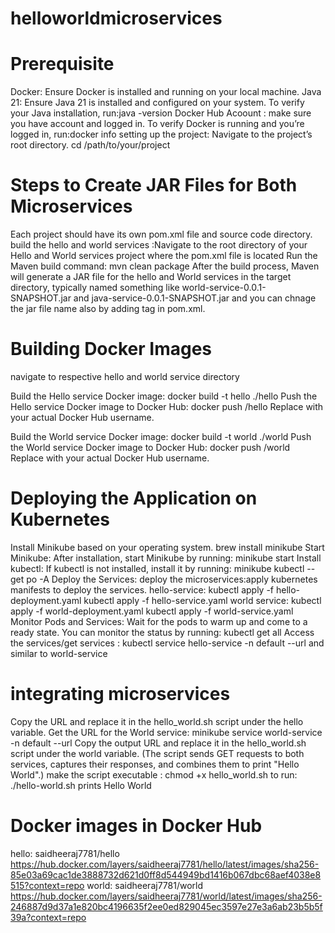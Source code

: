 # helloworldmicroservices
# Prerequisite
Docker: Ensure Docker is installed and running on your local machine.
Java 21: Ensure Java 21 is installed and configured on your system.
To verify your Java installation, run:java -version
Docker Hub Acoount : make sure you have account and logged in.
To verify Docker is running and you’re logged in, run:docker info
setting up the project: Navigate to the project’s root directory. cd /path/to/your/project

# Steps to Create JAR Files for Both Microservices
Each project should have its own pom.xml file and source code directory.
build the hello and world services :Navigate to the root directory of your Hello and World services project where the pom.xml file is located
Run the Maven build command: mvn clean package
After the build process, Maven will generate a JAR file for the hello and World services in the target directory, typically named something like world-service-0.0.1-SNAPSHOT.jar and java-service-0.0.1-SNAPSHOT.jar and you can chnage the jar file name also by adding <finalname> tag in pom.xml.

# Building Docker Images
navigate to respective hello and world service directory

Build the Hello service Docker image: docker build -t hello ./hello
Push the Hello service Docker image to Docker Hub: docker push /hello Replace with your actual Docker Hub username.

Build the World service Docker image: docker build -t world ./world
Push the World service Docker image to Docker Hub: docker push /world Replace with your actual Docker Hub username.

# Deploying the Application on Kubernetes
Install Minikube based on your operating system. brew install minikube Start Minikube:
After installation, start Minikube by running: minikube start
Install kubectl: If kubectl is not installed, install it by running: minikube kubectl -- get po -A Deploy the Services:
deploy the microservices:apply kubernetes manifests to deploy the services.
hello-service:
kubectl apply -f hello-deployment.yaml
kubectl apply -f hello-service.yaml
world service:
kubectl apply -f world-deployment.yaml
kubectl apply -f world-service.yaml
Monitor Pods and Services: Wait for the pods to warm up and come to a ready state. You can monitor the status by running: kubectl get all
Access the services/get services : kubectl service hello-service -n default --url and similar to world-service
# integrating microservices
Copy the URL and replace it in the hello_world.sh script under the hello variable. Get the URL for the World service: minikube service world-service -n default --url Copy the output URL and replace it in the hello_world.sh script under the world variable.
(The script sends GET requests to both services, captures their responses, and combines them to print "Hello World".)
make the script executable : chmod +x hello_world.sh
to run: ./hello-world.sh
prints Hello World

# Docker images in Docker Hub
hello:
saidheeraj7781/hello
https://hub.docker.com/layers/saidheeraj7781/hello/latest/images/sha256-85e03a69cac1de3888732d621d0ff8d544949bd1416b067dbc68aef4038e8515?context=repo
world:
saidheeraj7781/world
https://hub.docker.com/layers/saidheeraj7781/world/latest/images/sha256-246887d9d37a1e820bc4196635f2ee0ed829045ec3597e27e3a6ab23b5b5f39a?context=repo


